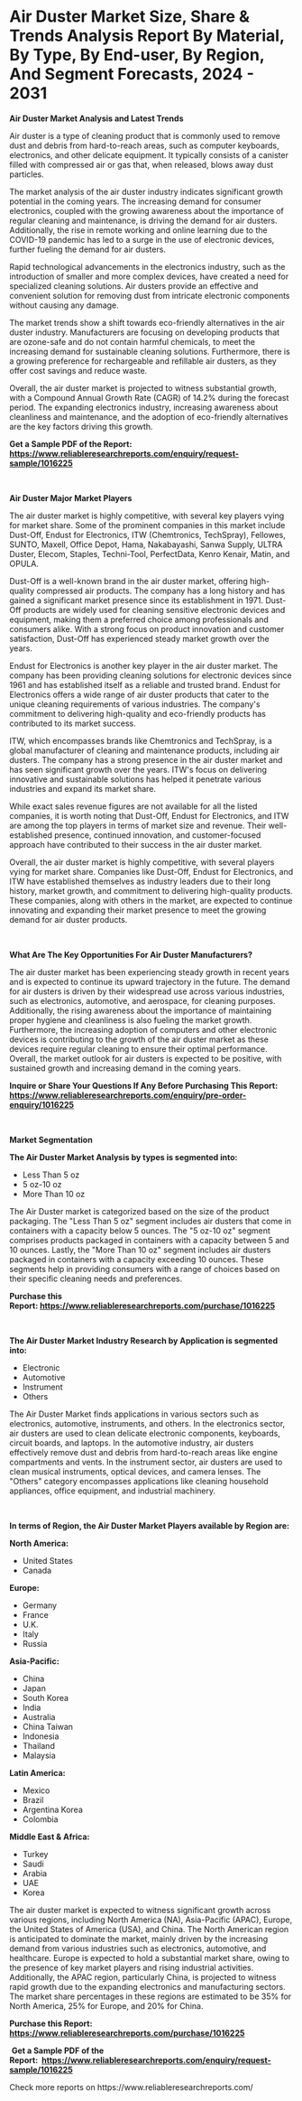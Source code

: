 <p><h1>Air Duster Market Size, Share & Trends Analysis Report By Material, By Type, By End-user, By Region, And Segment Forecasts, 2024 - 2031</h1></p><p><strong>Air Duster Market Analysis and Latest Trends</strong></p>
<p><p>Air duster is a type of cleaning product that is commonly used to remove dust and debris from hard-to-reach areas, such as computer keyboards, electronics, and other delicate equipment. It typically consists of a canister filled with compressed air or gas that, when released, blows away dust particles.</p><p>The market analysis of the air duster industry indicates significant growth potential in the coming years. The increasing demand for consumer electronics, coupled with the growing awareness about the importance of regular cleaning and maintenance, is driving the demand for air dusters. Additionally, the rise in remote working and online learning due to the COVID-19 pandemic has led to a surge in the use of electronic devices, further fueling the demand for air dusters.</p><p>Rapid technological advancements in the electronics industry, such as the introduction of smaller and more complex devices, have created a need for specialized cleaning solutions. Air dusters provide an effective and convenient solution for removing dust from intricate electronic components without causing any damage.</p><p>The market trends show a shift towards eco-friendly alternatives in the air duster industry. Manufacturers are focusing on developing products that are ozone-safe and do not contain harmful chemicals, to meet the increasing demand for sustainable cleaning solutions. Furthermore, there is a growing preference for rechargeable and refillable air dusters, as they offer cost savings and reduce waste.</p><p>Overall, the air duster market is projected to witness substantial growth, with a Compound Annual Growth Rate (CAGR) of 14.2% during the forecast period. The expanding electronics industry, increasing awareness about cleanliness and maintenance, and the adoption of eco-friendly alternatives are the key factors driving this growth.</p></p>
<p><strong>Get a Sample PDF of the Report:&nbsp; <a href="https://www.reliableresearchreports.com/enquiry/request-sample/1016225">https://www.reliableresearchreports.com/enquiry/request-sample/1016225</a></strong></p>
<p>&nbsp;</p>
<p><strong>Air Duster Major Market Players</strong></p>
<p><p>The air duster market is highly competitive, with several key players vying for market share. Some of the prominent companies in this market include Dust-Off, Endust for Electronics, ITW (Chemtronics, TechSpray), Fellowes, SUNTO, Maxell, Office Depot, Hama, Nakabayashi, Sanwa Supply, ULTRA Duster, Elecom, Staples, Techni-Tool, PerfectData, Kenro Kenair, Matin, and OPULA.</p><p>Dust-Off is a well-known brand in the air duster market, offering high-quality compressed air products. The company has a long history and has gained a significant market presence since its establishment in 1971. Dust-Off products are widely used for cleaning sensitive electronic devices and equipment, making them a preferred choice among professionals and consumers alike. With a strong focus on product innovation and customer satisfaction, Dust-Off has experienced steady market growth over the years.</p><p>Endust for Electronics is another key player in the air duster market. The company has been providing cleaning solutions for electronic devices since 1961 and has established itself as a reliable and trusted brand. Endust for Electronics offers a wide range of air duster products that cater to the unique cleaning requirements of various industries. The company's commitment to delivering high-quality and eco-friendly products has contributed to its market success.</p><p>ITW, which encompasses brands like Chemtronics and TechSpray, is a global manufacturer of cleaning and maintenance products, including air dusters. The company has a strong presence in the air duster market and has seen significant growth over the years. ITW's focus on delivering innovative and sustainable solutions has helped it penetrate various industries and expand its market share.</p><p>While exact sales revenue figures are not available for all the listed companies, it is worth noting that Dust-Off, Endust for Electronics, and ITW are among the top players in terms of market size and revenue. Their well-established presence, continued innovation, and customer-focused approach have contributed to their success in the air duster market.</p><p>Overall, the air duster market is highly competitive, with several players vying for market share. Companies like Dust-Off, Endust for Electronics, and ITW have established themselves as industry leaders due to their long history, market growth, and commitment to delivering high-quality products. These companies, along with others in the market, are expected to continue innovating and expanding their market presence to meet the growing demand for air duster products.</p></p>
<p>&nbsp;</p>
<p><strong>What Are The Key Opportunities For Air Duster Manufacturers?</strong></p>
<p><p>The air duster market has been experiencing steady growth in recent years and is expected to continue its upward trajectory in the future. The demand for air dusters is driven by their widespread use across various industries, such as electronics, automotive, and aerospace, for cleaning purposes. Additionally, the rising awareness about the importance of maintaining proper hygiene and cleanliness is also fueling the market growth. Furthermore, the increasing adoption of computers and other electronic devices is contributing to the growth of the air duster market as these devices require regular cleaning to ensure their optimal performance. Overall, the market outlook for air dusters is expected to be positive, with sustained growth and increasing demand in the coming years.</p></p>
<p><strong>Inquire or Share Your Questions If Any Before Purchasing This Report: <a href="https://www.reliableresearchreports.com/enquiry/pre-order-enquiry/1016225">https://www.reliableresearchreports.com/enquiry/pre-order-enquiry/1016225</a></strong></p>
<p>&nbsp;</p>
<p><strong>Market Segmentation</strong></p>
<p><strong>The Air Duster Market Analysis by types is segmented into:</strong></p>
<p><ul><li>Less Than 5 oz</li><li>5 oz-10 oz</li><li>More Than 10 oz</li></ul></p>
<p><p>The Air Duster market is categorized based on the size of the product packaging. The "Less Than 5 oz" segment includes air dusters that come in containers with a capacity below 5 ounces. The "5 oz-10 oz" segment comprises products packaged in containers with a capacity between 5 and 10 ounces. Lastly, the "More Than 10 oz" segment includes air dusters packaged in containers with a capacity exceeding 10 ounces. These segments help in providing consumers with a range of choices based on their specific cleaning needs and preferences.</p></p>
<p><strong>Purchase this Report:&nbsp;<a href="https://www.reliableresearchreports.com/purchase/1016225">https://www.reliableresearchreports.com/purchase/1016225</a></strong></p>
<p>&nbsp;</p>
<p><strong>The Air Duster Market Industry Research by Application is segmented into:</strong></p>
<p><ul><li>Electronic</li><li>Automotive</li><li>Instrument</li><li>Others</li></ul></p>
<p><p>The Air Duster Market finds applications in various sectors such as electronics, automotive, instruments, and others. In the electronics sector, air dusters are used to clean delicate electronic components, keyboards, circuit boards, and laptops. In the automotive industry, air dusters effectively remove dust and debris from hard-to-reach areas like engine compartments and vents. In the instrument sector, air dusters are used to clean musical instruments, optical devices, and camera lenses. The "Others" category encompasses applications like cleaning household appliances, office equipment, and industrial machinery.</p></p>
<p>&nbsp;</p>
<p><strong>In terms of Region, the Air Duster Market Players available by Region are:</strong></p>
<p>
    <p> <strong> North America: </strong>
        <ul>
            <li>United States</li>
            <li>Canada</li>
        </ul>
        </p> 
    <p> <strong> Europe: </strong>
        <ul>
            <li>Germany</li>
            <li>France</li>
            <li>U.K.</li>
            <li>Italy</li>
            <li>Russia</li>
        </ul>
        </p> 
    <p> <strong> Asia-Pacific: </strong>
        <ul>
            <li>China</li>
            <li>Japan</li>
            <li>South Korea</li>
            <li>India</li>
            <li>Australia</li>
            <li>China Taiwan</li>
            <li>Indonesia</li>
            <li>Thailand</li>
            <li>Malaysia</li>
        </ul>
        </p> 
    <p> <strong> Latin America: </strong>
        <ul>
            <li>Mexico</li>
            <li>Brazil</li>
            <li>Argentina Korea</li>
            <li>Colombia</li>
        </ul>
        </p> 
    <p> <strong> Middle East & Africa: </strong>
        <ul>
            <li>Turkey</li>
            <li>Saudi</li>
            <li>Arabia</li>
            <li>UAE</li>
            <li>Korea</li>
        </ul>
    </p>
    </p>
<p><p>The air duster market is expected to witness significant growth across various regions, including North America (NA), Asia-Pacific (APAC), Europe, the United States of America (USA), and China. The North American region is anticipated to dominate the market, mainly driven by the increasing demand from various industries such as electronics, automotive, and healthcare. Europe is expected to hold a substantial market share, owing to the presence of key market players and rising industrial activities. Additionally, the APAC region, particularly China, is projected to witness rapid growth due to the expanding electronics and manufacturing sectors. The market share percentages in these regions are estimated to be 35% for North America, 25% for Europe, and 20% for China.</p></p>
<p><strong>Purchase this Report: <a href="https://www.reliableresearchreports.com/purchase/1016225">https://www.reliableresearchreports.com/purchase/1016225</a></strong></p>
<p>&nbsp;<strong>Get a Sample PDF of the Report:&nbsp;&nbsp;<a href="https://www.reliableresearchreports.com/enquiry/request-sample/1016225">https://www.reliableresearchreports.com/enquiry/request-sample/1016225</a></strong></p>
<p><strong></strong></p>
<p>Check more reports on https://www.reliableresearchreports.com/</p>